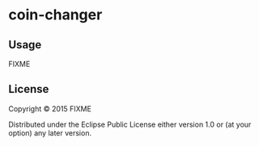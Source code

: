 # coin-changer



## Usage

FIXME

## License

Copyright © 2015 FIXME

Distributed under the Eclipse Public License either version 1.0 or (at
your option) any later version.
